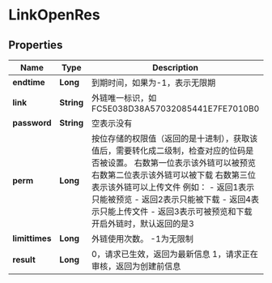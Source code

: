 # LinkOpenRes

## Properties
Name | Type | Description | Notes
------------ | ------------- | ------------- | -------------
**endtime** | **Long** | 到期时间，如果为-1，表示无限期 | 
**link** | **String** | 外链唯一标识，如FC5E038D38A57032085441E7FE7010B0 | 
**password** | **String** | 空表示没有 | 
**perm** | **Long** | 按位存储的权限值（返回的是十进制），获取该值后，需要转化成二级制，检查对应的位码是否被设置。    右数第一位表示该外链可以被预览    右数第二位表示该外链可以被下载    右数第三位表示该外链可以上传文件  例如：  - 返回1表示只能被预览  - 返回2表示只能被下载  - 返回4表示只能上传文件  - 返回3表示可被预览和下载    开启外链时，默认返回的是3   | 
**limittimes** | **Long** | 外链使用次数。  -1为无限制   | 
**result** | **Long** | 0，请求已生效，返回为最新信息    1，请求正在审核，返回为创建前信息   | 
